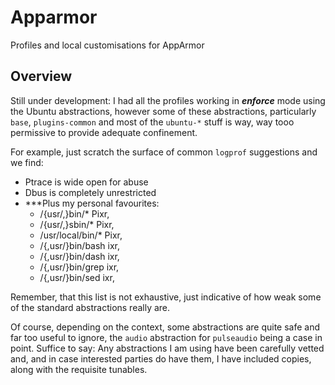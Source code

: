 # Apparmor
Profiles and local customisations for AppArmor

## Overview
Still under development: I had all the profiles working in ***enforce*** mode using the Ubuntu abstractions, however some of these abstractions, particularly `base`, `plugins-common` and most of the `ubuntu-*` stuff is way, way tooo permissive to provide adequate confinement.

For example, just scratch the surface of common `logprof` suggestions and we find:
* Ptrace is wide open for abuse
* Dbus is completely unrestricted
* ***Plus my personal favourites:
	* /{usr/,}bin/* Pixr,
	* /{usr/,}sbin/* Pixr,
	* /usr/local/bin/* Pixr,
	* /{,usr/}bin/bash ixr,
	* /{,usr/}bin/dash ixr,
	* /{,usr/}bin/grep ixr,
	* /{,usr/}bin/sed ixr,

Remember, that this list is not exhaustive, just indicative of how weak some of the standard abstractions really are.

Of course, depending on the context, some abstractions are quite safe and far too useful to ignore, the `audio` abstraction for `pulseaudio` being a case in point. Suffice to say: Any abstractions I am using have been carefully vetted and, and in case interested parties do have them, I have included copies, along with the requisite tunables.




